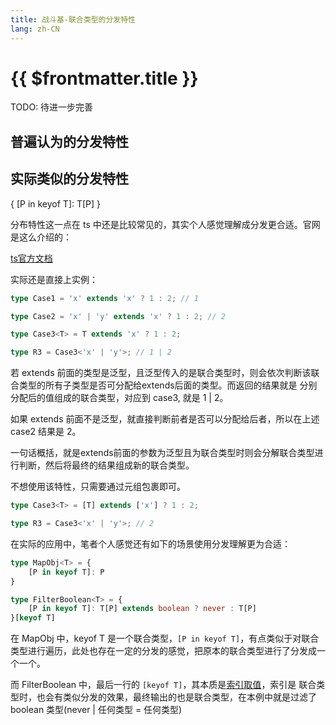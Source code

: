 ```yaml
---
title: 战斗基-联合类型的分发特性
lang: zh-CN
---
```


# {{ $frontmatter.title }}

TODO: 待进一步完善

## 普遍认为的分发特性

## 实际类似的分发特性

{
    [P in keyof T]: T[P]
}

分布特性这一点在 ts 中还是比较常见的，其实个人感觉理解成分发更合适。官网是这么介绍的：

[ts官方文档](https://www.typescriptlang.org/docs/handbook/2/conditional-types.html#distributive-conditional-types)

实际还是直接上实例：

```ts
type Case1 = 'x' extends 'x' ? 1 : 2; // 1

type Case2 = 'x' | 'y' extends 'x' ? 1 : 2; // 2

type Case3<T> = T extends 'x' ? 1 : 2;

type R3 = Case3<'x' | 'y'>; // 1 | 2
```

若 extends 前面的类型是泛型，且泛型传入的是联合类型时，则会依次判断该联合类型的所有子类型是否可分配给extends后面的类型。而返回的结果就是 分别分配后的值组成的联合类型，对应到 case3, 就是 1 | 2。

如果 extends 前面不是泛型，就直接判断前者是否可以分配给后者，所以在上述 case2 结果是 2。

一句话概括，就是extends前面的参数为泛型且为联合类型时则会分解联合类型进行判断，然后将最终的结果组成新的联合类型。

不想使用该特性，只需要通过元组包裹即可。

```ts
type Case3<T> = [T] extends ['x'] ? 1 : 2;

type R3 = Case3<'x' | 'y'>; // 2
```

在实际的应用中，笔者个人感觉还有如下的场景使用分发理解更为合适：

```ts
type MapObj<T> = {
    [P in keyof T]: P
}

type FilterBoolean<T> = {
    [P in keyof T]: T[P] extends boolean ? never : T[P]
}[keyof T]
```

在 MapObj 中，keyof T 是一个联合类型，```[P in keyof T]```，有点类似于对联合类型进行遍历，此处也存在一定的分发的感觉，把原本的联合类型进行了分发成一个一个。

而 FilterBoolean 中，最后一行的 ```[keyof T]```，其本质是[索引取值](https://www.typescriptlang.org/docs/handbook/2/indexed-access-types.html)，索引是 联合类型时，也会有类似分发的效果，最终输出的也是联合类型，在本例中就是过滤了 boolean 类型(never | 任何类型 = 任何类型)
